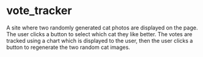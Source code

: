 # vote_tracker
A site where two randomly generated cat photos are displayed on the page. The user clicks a button to select which cat they like better. The votes are tracked using a chart which is displayed to the user, then the user clicks a button to regenerate the two random cat images.
